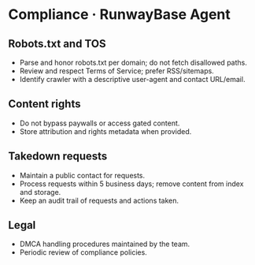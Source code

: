 # Compliance · RunwayBase Agent

## Robots.txt and TOS
- Parse and honor robots.txt per domain; do not fetch disallowed paths.
- Review and respect Terms of Service; prefer RSS/sitemaps.
- Identify crawler with a descriptive user-agent and contact URL/email.

## Content rights
- Do not bypass paywalls or access gated content.
- Store attribution and rights metadata when provided.

## Takedown requests
- Maintain a public contact for requests.
- Process requests within 5 business days; remove content from index and storage.
- Keep an audit trail of requests and actions taken.

## Legal
- DMCA handling procedures maintained by the team.
- Periodic review of compliance policies.